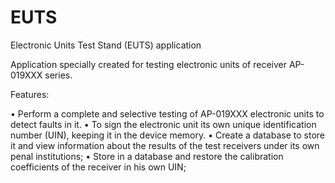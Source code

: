 # EUTS
Electroniс Units Test Stand (EUTS) application

Application specially created for testing electroniс units of receiver AP-019XXX series.

Features:

• Perform a complete and selective testing of AP-019XXX electronic units to detect faults in it.
• To sign the electronic unit its own unique identification number (UIN), keeping it in the device memory.
• Create a database to store it and view information about the results of the test receivers under its own penal institutions;
• Store in a database and restore the calibration coefficients of the receiver in his own UIN;
